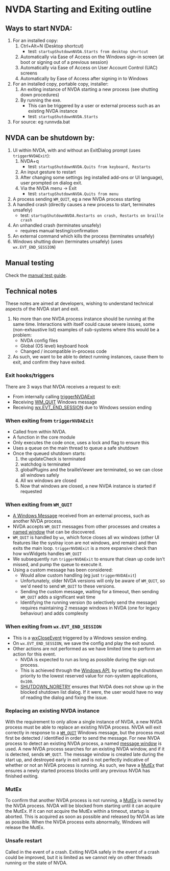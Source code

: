 # NVDA Starting and Exiting outline

## Ways to start NVDA:

1. For an installed copy:
    1. Ctrl+Alt+N (Desktop shortcut)
        - test: `startupShutdownNVDA.Starts from desktop shortcut`
    1. Automatically via Ease of Access on the Windows sign-in screen (at boot or signing out of a previous session)
    1. Automatically via Ease of Access on User Account Control (UAC) screens
    1. Automatically by Ease of Access after signing in to Windows
1. For an installed copy, portable copy, installer:
    1. An exiting instance of NVDA starting a new process (see shutting down procedures)
    1. By running the exe.
        - This can be triggered by a user or external process such as an existing NVDA instance
        - test: `startupShutdownNVDA.Starts`
1. For source: eg runnvda.bat

## NVDA can be shutdown by:

1. UI within NVDA, with and without an ExitDialog prompt (uses `triggerNVDAExit`):
    1. NVDA+q
        - test: `startupShutdownNVDA.Quits from keyboard, Restarts`
    1. An input gesture to restart
    1. After changing some settings (eg installed add-ons or UI language), user prompted on dialog exit.
    1. Via the NVDA menu -> Exit
        - test: `startupShutdownNVDA.Quits from menu`
1. A process sending `WM_QUIT`, eg a new NVDA process starting
1. A handled crash (directly causes a new process to start, terminates unsafely)
    - test: `startupShutdownNVDA.Restarts on crash, Restarts on braille crash`
1. An unhandled crash (terminates unsafely)
    - requires manual testing/confirmation
1. An external command which kills the process (terminates unsafely)
1. Windows shutting down (terminates unsafely) (uses `wx.EVT_END_SESSION`)

## Manual testing

Check the [manual test guide](../../tests/manual/nvdaUI/startupShutdown.md).

## Technical notes

These notes are aimed at developers, wishing to understand technical aspects of the NVDA start and exit.

1. No more than one NVDA process instance should be running at the same time. Interactions with itself could cause severe issues, some (non-exhaustive list) examples of sub-systems where this would be a problem:
   - NVDA config files
   - Global (OS level) keyboard hook
   - Changed / incompatible in-process code
2. As such, we want to be able to detect running instances, cause them to exit, and confirm they have exited.

### Exit hooks/triggers

There are 3 ways that NVDA receives a request to exit:

- From internally calling [triggerNVDAExit](#When-exiting-from-triggerNVDAExit)
- Receiving [WM_QUIT](#When-exiting-from-WM_QUIT) Windows message
- Receiving [wx.EVT_END_SESSION](#When-exiting-from-wxEVT_END_SESSION) due to Windows session ending

### When exiting from `triggerNVDAExit`
* Called from within NVDA.
* A function in the core module
* Only executes the code once, uses a lock and flag to ensure this
* Uses a queue on the main thread to queue a safe shutdown
* Once the queued shutdown starts:
    1. the updateCheck is terminated
    1. watchdog is terminated
    1. globalPlugins and the brailleViewer are terminated, so we can close all windows safely
    1. All wx windows are closed
    1. Now that windows are closed, a new NVDA instance is started if requested

### When exiting from `WM_QUIT`
* [A Windows Message](https://docs.microsoft.com/en-us/windows/win32/winmsg/wm-quit) received from an external process, such as another NVDA process.
* NVDA accepts `WM_QUIT` messages from other processes and creates a [named window](https://docs.microsoft.com/en-us/windows/win32/learnwin32/creating-a-window#creating-the-window) that can be discovered.
* `WM_QUIT` is handled by `wx`, which force closes all wx windows (other UI features like the systray icon are not windows, and remain) and then exits the main loop.
`triggerNVDAExit` is a more expansive check than how wxWidgets handles `WM_QUIT`
* We subsequently run `triggerNVDAExit` to ensure that clean up code isn't missed, and pump the queue to execute it.
* Using a custom message has been considered:
  - Would allow custom handling (eg just `triggerNVDAExit`)
  - Unfortunately, older NVDA versions will only be aware of `WM_QUIT`, so we'd need to send `WM_QUIT` to these versions.
  - Sending the custom message, waiting for a timeout, then sending `WM_QUIT` adds a significant wait time
  - Identifying the running version (to selectively send the message) requires maintaining 2 message windows in NVDA (one for legacy behaviour) and adds complexity

### When exiting from `wx.EVT_END_SESSION`
* This is a [wxCloseEvent](https://docs.wxwidgets.org/3.0/classwx_close_event.html) triggered by a Windows session ending.
* On `wx.EVT_END_SESSION`, we save the config and play the exit sound.
* Other actions are not performed as we have limited time to perform an action for this event.
    * NVDA is expected to run as long as possible during the sign out process.
    * This is achieved through the [Windows API](https://docs.microsoft.com/en-us/windows/win32/api/processthreadsapi/nf-processthreadsapi-setprocessshutdownparameters), by setting the shutdown priority to the lowest reserved value for non-system applications, `0x100`.
    * [SHUTDOWN_NORETRY](https://docs.microsoft.com/en-us/windows/win32/api/processthreadsapi/nf-processthreadsapi-setprocessshutdownparameters) ensures that NVDA does not show up in the blocked shutdown list dialog.
    If it were, the user would have no way of reading the dialog and fixing the issue.

### Replacing an existing NVDA instance

With the requirement to only allow a single instance of NVDA, a new NVDA process must be able to replace an existing NVDA process.
NVDA will exit correctly in response to a [`WM_QUIT`](#When-exiting-from-WM_QUIT) Windows message, but the process must first be detected / identified in order to send the message.
For new NVDA process to detect an existing NVDA process, a named [message window](https://docs.microsoft.com/en-us/windows/win32/learnwin32/creating-a-window#creating-the-window) is used.
A new NVDA process searches for an existing NVDA window, and if it is detected, sends `WM_QUIT`.
The message window is created late during the start up, and destroyed early in exit and is not perfectly indicative of whether or not an NVDA process is running.
As such, we have a [MutEx](#MutEx) that ensures a newly started process blocks until any previous NVDA has finished exiting.

### MutEx

To confirm that another NVDA process is not running,
a [MutEx](https://docs.microsoft.com/en-us/windows/win32/sync/mutex-objects) is owned by the NVDA process.
NVDA will be blocked from starting until it can acquire the MutEx.
If it can not acquire the MutEx within a timeout, startup is aborted.
This is acquired as soon as possible and released by NVDA as late as possible.
When the NVDA process exits abnormally, Windows will release the MutEx.

### Unsafe restart

Called in the event of a crash. Exiting NVDA safely in the event of a crash could be improved, but it is limited as we cannot rely on other threads running or the state of NVDA.
